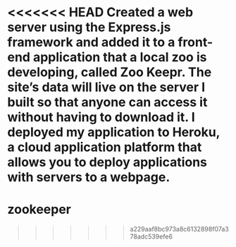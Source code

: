 <<<<<<< HEAD
Created a web server using the Express.js framework and added it to a front-end application that a local zoo is developing, called Zoo Keepr. The site’s data will live on the server I built so that anyone can access it without having to download it. I deployed my application to Heroku, a cloud application platform that allows you to deploy applications with servers to a webpage.
=======
# zookeeper
>>>>>>> a229aaf8bc973a8c6132898f07a378adc539efe6
